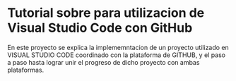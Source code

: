 # Tutorial sobre para utilizacion de Visual Studio Code con GitHub
En este proyecto se explica la implememntacion de un proyecto utilizado en VISUAL STUDIO CODE coordinado con la plataforma de GITHUB, y el paso a paso hasta lograr unir el progreso de dicho proyecto con ambas plataformas.
